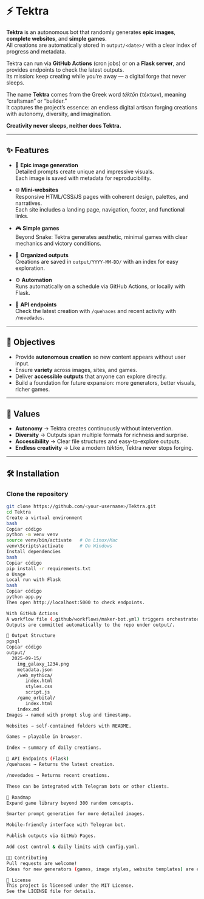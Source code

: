 # ⚡ Tektra

**Tektra** is an autonomous bot that randomly generates **epic images**, **complete websites**, and **simple games**.  
All creations are automatically stored in `output/<date>/` with a clear index of progress and metadata.  

Tektra can run via **GitHub Actions** (cron jobs) or on a **Flask server**, and provides endpoints to check the latest outputs.  
Its mission: keep creating while you’re away — a digital forge that never sleeps.  

The name **Tektra** comes from the Greek word *téktōn* (τέκτων), meaning “craftsman” or “builder.”  
It captures the project’s essence: an endless digital artisan forging creations with autonomy, diversity, and imagination.  

**Creativity never sleeps, neither does Tektra.**

--- 

## ✨ Features

- 🎨 **Epic image generation**  
  Detailed prompts create unique and impressive visuals.  
  Each image is saved with metadata for reproducibility.

- 🌐 **Mini-websites**  
  Responsive HTML/CSS/JS pages with coherent design, palettes, and narratives.  
  Each site includes a landing page, navigation, footer, and functional links.

- 🎮 **Simple games**  
  Beyond Snake: Tektra generates aesthetic, minimal games with clear mechanics and victory conditions.

- 📂 **Organized outputs**  
  Creations are saved in `output/YYYY-MM-DD/` with an index for easy exploration.

- ⚙️ **Automation**  
  Runs automatically on a schedule via GitHub Actions, or locally with Flask.

- 📡 **API endpoints**  
  Check the latest creation with `/quehaces` and recent activity with `/novedades`.

---

## 🚀 Objectives

- Provide **autonomous creation** so new content appears without user input.  
- Ensure **variety** across images, sites, and games.  
- Deliver **accessible outputs** that anyone can explore directly.  
- Build a foundation for future expansion: more generators, better visuals, richer games.  

---

## 🌱 Values

- **Autonomy** → Tektra creates continuously without intervention.  
- **Diversity** → Outputs span multiple formats for richness and surprise.  
- **Accessibility** → Clear file structures and easy-to-explore outputs.  
- **Endless creativity** → Like a modern *téktōn*, Tektra never stops forging.  

---

## 🛠️ Installation

### Clone the repository
```bash
git clone https://github.com/<your-username>/Tektra.git
cd Tektra
Create a virtual environment
bash
Copiar código
python -m venv venv
source venv/bin/activate   # On Linux/Mac
venv\Scripts\activate      # On Windows
Install dependencies
bash
Copiar código
pip install -r requirements.txt
⚙️ Usage
Local run with Flask
bash
Copiar código
python app.py
Then open http://localhost:5000 to check endpoints.

With GitHub Actions
A workflow file (.github/workflows/maker-bot.yml) triggers orchestrator.py periodically.
Outputs are committed automatically to the repo under output/.

📂 Output Structure
pgsql
Copiar código
output/
  2025-09-15/
    img_galaxy_1234.png
    metadata.json
    /web_mythica/
       index.html
       styles.css
       script.js
    /game_orbital/
       index.html
    index.md
Images → named with prompt slug and timestamp.

Websites → self-contained folders with README.

Games → playable in browser.

Index → summary of daily creations.

📡 API Endpoints (Flask)
/quehaces → Returns the latest creation.

/novedades → Returns recent creations.

These can be integrated with Telegram bots or other clients.

🤖 Roadmap
Expand game library beyond 300 random concepts.

Smarter prompt generation for more detailed images.

Mobile-friendly interface with Telegram bot.

Publish outputs via GitHub Pages.

Add cost control & daily limits with config.yaml.

🧑‍💻 Contributing
Pull requests are welcome!
Ideas for new generators (games, image styles, website templates) are especially appreciated.

📄 License
This project is licensed under the MIT License.
See the LICENSE file for details.
